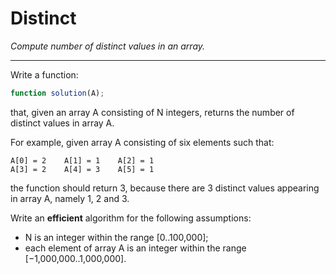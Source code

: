 # Distinct

_Compute number of distinct values in an array._

---

Write a function:

```js
function solution(A);
```

that, given an array A consisting of N integers, returns the number of distinct values in array A.

For example, given array A consisting of six elements such that:

    A[0] = 2    A[1] = 1    A[2] = 1
    A[3] = 2    A[4] = 3    A[5] = 1

the function should return 3, because there are 3 distinct values appearing in array A, namely 1, 2 and 3.

Write an **efficient** algorithm for the following assumptions:

- N is an integer within the range [0..100,000];
- each element of array A is an integer within the range [−1,000,000..1,000,000].
